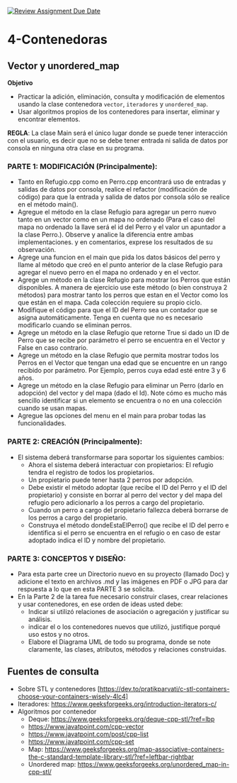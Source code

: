 [![Review Assignment Due Date](https://classroom.github.com/assets/deadline-readme-button-24ddc0f5d75046c5622901739e7c5dd533143b0c8e959d652212380cedb1ea36.svg)](https://classroom.github.com/a/_4KFQTUR)
# 4-Contenedoras

## Vector y unordered_map

**Objetivo**
* Practicar la adición, eliminación, consulta y modificación de elementos usando la clase contenedora `vector`, `iteradores` y `unordered_map`. 
* Usar algoritmos propios de los contenedores para insertar, eliminar y encontrar elementos.

**REGLA**: La clase Main será el único lugar donde se puede tener interacción con el usuario, es decir que no se debe tener entrada ni salida de datos por consola en ninguna otra clase en su programa.

### PARTE 1: MODIFICACIÓN (Principalmente): 
* Tanto en Refugio.cpp como en Perro.cpp encontrará uso de entradas y salidas de datos por consola, realice el refactor (modificación de código) para que la entrada y salida de datos por consola sólo se realice en el método main().
* Agregue el método en la clase Refugio para agregar un perro nuevo tanto en un vector como en un mapa no ordenado (Para el caso del mapa no ordenado la llave será el id del Perro y el valor un apuntador a la clase Perro.). Observe y analice la diferencia entre ambas implementaciones. y en comentarios, exprese los resultados de su observación.
* Agrege una funcion en el main que pida los datos básicos del perro y llame al método que creó en el punto anterior de la clase Refugio para agregar el nuevo perro en el mapa no ordenado y en el vector.
* Agrege un método en la clase Refugio para mostrar los Perros que están disponibles. A manera de ejercicio use este método (o bien construya 2 métodos) para mostrar tanto los perros que estan en el Vector como los que están en el mapa. Cada colección requiere su propio ciclo. 
* Modifique el código para que el ID del Perro sea un contador que se asigna automáticamente. Tenga en cuenta que no es necesario modificarlo cuando se eliminan perros.
* Agrege un método en la clase Refugio que retorne True si dado un ID de Perro que se recibe por parámetro el perro se encuentra en el Vector y False en caso contrario.
* Agrege un método en la clase Refugio que permita mostrar todos los Perros en el Vector que tengan una edad que se encuentre en un rango recibido por parámetro. Por Ejemplo, perros cuya edad esté entre 3 y 6 años.
* Agrege un método en la clase Refugio para eliminar un Perro (darlo en adopción) del vector y del mapa (dado el Id). Note cómo es mucho más sencillo identificar si un elemento se encuentra o no en una colección cuando se usan mapas.
* Agregue las opciones del menu en el main para probar todas las funcionalidades.

### PARTE 2: CREACIÓN (Principalmente): 
* El sistema deberá transformarse para soportar los siguientes cambios:
  + Ahora el sistema deberá interactuar con propietarios: El refugio tendra el registro de todos los propietarios.
  + Un propietario puede tener hasta 2 perros por adopción.
  + Debe existir el método adoptar (que recibe el ID del Perro y el ID del propietario) y consiste en borrar al perro del vector y del mapa del refugio pero adicionarlo a los perros a cargo del propietario.
  + Cuando un perro a cargo del propietario fallezca deberá borrarse de los perros a cargo del propietario.
  + Construya el método dondeEstaElPerro() que recibe el ID del perro e identifica si el perro se encuentra en el refugio o en caso de estar adoptado indica el ID y nombre del propietario.

### PARTE 3: CONCEPTOS Y DISEÑO:
* Para esta parte cree un Directorio nuevo en su proyecto (llamado Doc) y adicione el texto en archivos .md y las imágenes en PDF o JPG para dar respuesta a lo que en esta PARTE 3 se solicita.
* En la Parte 2 de la tarea fue necesario construir clases, crear relaciones y usar contenedores, en ese orden de ideas usted debe:
  + Indicar si utilizó relaciones de asociación o agregación y justificar su análisis.
  + indicar el o los contenedores nuevos que utilizó, justifique porqué uso estos y no otros.
  + Elabore el Diagrama UML de todo su programa, donde se note claramente, las clases, atributos, métodos y relaciones construidas.


## Fuentes de consulta
* Sobre STL  y contenedores [https://dev.to/pratikparvati/c-stl-containers-choose-your-containers-wisely-4lc4]
* Iteradores:   https://www.geeksforgeeks.org/introduction-iterators-c/
* Algoritmos por contenedor
    * Deque: https://www.geeksforgeeks.org/deque-cpp-stl/?ref=lbp
    * https://www.javatpoint.com/cpp-vector
    * https://www.javatpoint.com/post/cpp-list
    * https://www.javatpoint.com/cpp-set
    * Map: https://www.geeksforgeeks.org/map-associative-containers-the-c-standard-template-library-stl/?ref=leftbar-rightbar
    * Unordered map: https://www.geeksforgeeks.org/unordered_map-in-cpp-stl/